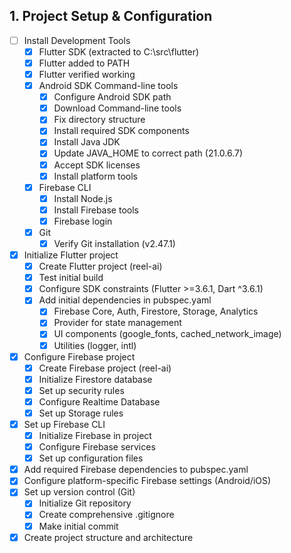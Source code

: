 ## 1. Project Setup & Configuration
- [ ] Install Development Tools
  - [x] Flutter SDK (extracted to C:\src\flutter)
  - [x] Flutter added to PATH
  - [x] Flutter verified working
  - [x] Android SDK Command-line tools
    - [x] Configure Android SDK path
    - [x] Download Command-line tools
    - [x] Fix directory structure
    - [x] Install required SDK components
    - [x] Install Java JDK
    - [x] Update JAVA_HOME to correct path (21.0.6.7)
    - [x] Accept SDK licenses
    - [x] Install platform tools
  - [x] Firebase CLI
    - [x] Install Node.js
    - [x] Install Firebase tools
    - [x] Firebase login
  - [x] Git
    - [x] Verify Git installation (v2.47.1)
- [x] Initialize Flutter project
  - [x] Create Flutter project (reel-ai)
  - [x] Test initial build
  - [x] Configure SDK constraints (Flutter >=3.6.1, Dart ^3.6.1)
  - [x] Add initial dependencies in pubspec.yaml
    - [x] Firebase Core, Auth, Firestore, Storage, Analytics
    - [x] Provider for state management
    - [x] UI components (google_fonts, cached_network_image)
    - [x] Utilities (logger, intl)
- [x] Configure Firebase project
  - [x] Create Firebase project (reel-ai)
  - [x] Initialize Firestore database
  - [x] Set up security rules
  - [x] Configure Realtime Database
  - [x] Set up Storage rules
- [x] Set up Firebase CLI
  - [x] Initialize Firebase in project
  - [x] Configure Firebase services
  - [x] Set up configuration files
- [x] Add required Firebase dependencies to pubspec.yaml
- [x] Configure platform-specific Firebase settings (Android/iOS)
- [x] Set up version control (Git)
  - [x] Initialize Git repository
  - [x] Create comprehensive .gitignore
  - [x] Make initial commit
- [x] Create project structure and architecture
